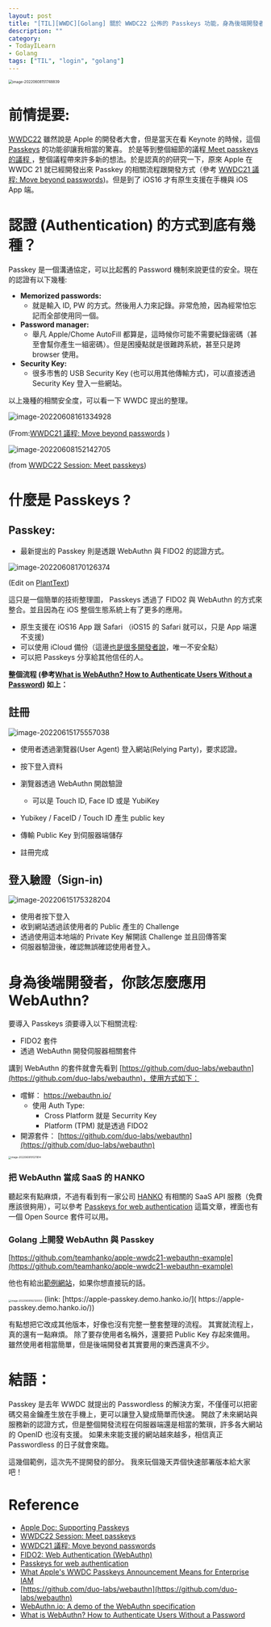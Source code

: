 ```yaml
---
layout: post
title: "[TIL][WWDC][Golang] 關於 WWDC22 公佈的 Passkeys 功能，身為後端開發者你該知道什麼?"
description: ""
category: 
- TodayILearn
- Golang
tags: ["TIL", "login", "golang"]
---
```


<img src="../images/2021/image-20220608151748839.png" alt="image-20220608151748839" style="zoom:50%;" />



# 前情提要:

[WWDC22](https://developer.apple.com/videos/wwdc2022/) 雖然說是 Apple 的開發者大會，但是當天在看 Keynote 的時候，這個 [Passkeys](https://developer.apple.com/documentation/authenticationservices/public-private_key_authentication/supporting_passkeys) 的功能卻讓我相當的驚喜。 於是等到整個細節的議程[ Meet passkeys 的議程 ](https://developer.apple.com/videos/play/wwdc2022/10092/)，整個議程帶來許多新的想法。於是認真的的研究一下，原來 Apple 在 WWDC 21 就已經開發出來 Passkey 的相關流程跟開發方式（參考 [WWDC21 議程: Move beyond passwords](https://developer.apple.com/videos/play/wwdc2021/10106/))。但是到了 iOS16 才有原生支援在手機與 iOS App 端。

# 認證 (Authentication) 的方式到底有幾種？

Passkey 是一個溝通協定，可以比起舊的 Password 機制來說更佳的安全。現在的認證有以下幾種:

- **Memorized passwords:**
  - 就是輸入 ID, PW 的方式。然後用人力來記錄。非常危險，因為經常怕忘記而全部使用同一個。
- **Password manager:**
  - 舉凡 Apple/Chome AutoFill 都算是，這時候你可能不需要紀錄密碼（甚至會幫你產生一組密碼）。但是困擾點就是很難跨系統，甚至只是跨 browser 使用。
- **Security Key:**
  - 很多市售的 USB Security Key (也可以用其他傳輸方式)，可以直接透過 Security Key 登入一些網站。

以上幾種的相關安全度，可以看一下 WWDC 提出的整理。



![image-20220608161334928](../images/2021/image-20220608161334928.png)

(From:[WWDC21 議程: Move beyond passwords](https://developer.apple.com/videos/play/wwdc2021/10106/) )

![image-20220608152142705](../images/2021/image-20220608152142705.png)

(from [WWDC22 Session: Meet passkeys](https://developer.apple.com/videos/play/wwdc2022/10092/))

# 什麼是 Passkeys ? 

## **Passkey:**

- 最新提出的 Passkey 則是透跟 WebAuthn 與 FIDO2 的認證方式。

![image-20220608170126374](../images/2021/image-20220608170126374.png)

(Edit on [PlantText](https://www.planttext.com/?text=SoWkIImgAStDuU8goIp9ILLuENtEisbx508IYukpKokB5PxFQdc-RTFprJEVjNS-dxBY-UmT81LT3IyMJdwsjV7vYkx73KrSN4_sxWTAlcXeLR3HrRLJUDRP_MpbV2k5bmtzBnlx5DmyNVoD580YJpks0SrxiQhtnTfEZHVjdI-RL-WeFEjfVxwbMvCBeWbY0CHAAuMdJPjVDZGg19GcvMGcAtYdLiAC34zDSYmjoSXJ05lla9gN0lG30000))

這只是一個簡單的技術整理圖， Passkeys 透過了 FIDO2 與 WebAuthn 的方式來整合。並且因為在 iOS 整個生態系統上有了更多的應用。

- 原生支援在 iOS16 App 跟 Safari  （iOS15 的 Safari 就可以，只是 App 端還不支援)
- 可以使用 iCloud 備份（這邊[也是很多開發者說](https://blog.hypr.com/what-apples-wwdc-passkeys-announcement-means-for-enterprise-iam)，唯一不安全點）
- 可以把 Passkeys 分享給其他信任的人。



**整個流程 (參考[What is WebAuthn? How to Authenticate Users Without a Password](https://www.freecodecamp.org/news/intro-to-webauthn/)) 如上：**

## 註冊

![image-20220615175557038](../images/2021/image-20220615175557038.png)

- 使用者透過瀏覽器(User Agent) 登入網站(Relying Party)，要求認證。
- 按下登入資料
- 瀏覽器透過 WebAuthn 開啟驗證
  - 可以是 Touch ID, Face ID 或是 YubiKey

- Yubikey / FaceID / Touch ID  產生 public key 
- 傳輸 Public Key 到伺服器端儲存
- 註冊完成

## 登入驗證（Sign-in)

![image-20220615175328204](../images/2021/image-20220615175328204.png)

- 使用者按下登入
- 收到網站透過該使用者的 Public 產生的 Challenge
- 透過使用這本地端的 Private Key 解開該 Challenge 並且回傳答案
- 伺服器驗證後，確認無誤確認使用者登入。

# 身為後端開發者，你該怎麼應用 WebAuthn?

要導入 Passkeys 須要導入以下相關流程:

- FIDO2 套件
- 透過 WebAuthn 開發伺服器相關套件

講到 WebAuthn 的套件就會先看到 [https://github.com/duo-labs/webauthn](https://github.com/duo-labs/webauthn)，使用方式如下：

- 嚐鮮：  https://webauthn.io/
  - 使用 Auth Type: 
    - Cross Platform 就是 Securrity Key
    - Platform (TPM) 就是透過 FIDO2
- 開源套件： [https://github.com/duo-labs/webauthn](https://github.com/duo-labs/webauthn)

<img src="../images/2021/image-20220608191211814.png" alt="image-20220608191211814" style="zoom: 33%;" />



### 把 WebAuthn 當成 SaaS 的 HANKO

聽起來有點麻煩，不過有看到有一家公司 [HANKO](https://www.hanko.io/) 有相關的 SaaS API 服務（免費應該很夠用），可以參考 [Passkeys for web authentication](https://www.hanko.io/blog/passkeys-part-1) 這篇文章，裡面也有一個 Open Source 套件可以用。

### Golang 上開發 WebAuthn 與 Passkey

[https://github.com/teamhanko/apple-wwdc21-webauthn-example](https://github.com/teamhanko/apple-wwdc21-webauthn-example)

他也有給出[範例網站](https://apple-passkey.demo.hanko.io/)，如果你想直接玩的話。

<img src="../images/2021/image-20220608182120053.png" alt="image-20220608182120053" style="zoom:33%;" />
(link: [https://apple-passkey.demo.hanko.io/]( https://apple-passkey.demo.hanko.io/))

有點想把它改成其他版本，好像也沒有完整一整套整理的流程。 其實就流程上，真的還有一點麻煩。 除了要存使用者名稱外，還要把 Public Key 存起來備用。 雖然使用者相當簡單，但是後端開發者其實要用的東西還真不少。

# 結語：

Passkey 是去年 WWDC 就提出的 Passwordless 的解決方案，不僅僅可以把密碼交易金鑰產生放在手機上，更可以讓登入變成簡單而快速。 開啟了未來網站與服務新的認證方式，但是整個開發流程在伺服器端還是相當的繁瑣，許多各大網站的 OpenID 也沒有支援。 如果未來能支援的網站越來越多，相信真正 Passwordless 的日子就會來臨。

這幾個範例，這次先不提開發的部分。 我來玩個幾天弄個快速部署版本給大家吧！

# Reference

-  [Apple Doc: Supporting Passkeys](https://developer.apple.com/documentation/authenticationservices/public-private_key_authentication/supporting_passkeys)
-  [WWDC22 Session: Meet passkeys](https://developer.apple.com/videos/play/wwdc2022/10092/)
-   [WWDC21 議程: Move beyond passwords](https://developer.apple.com/videos/play/wwdc2021/10106/)
-  [FIDO2: Web Authentication (WebAuthn)](https://fidoalliance.org/fido2-2/fido2-web-authentication-webauthn/)
-  [Passkeys for web authentication](https://www.hanko.io/blog/passkeys-part-1)
-  [What Apple's WWDC Passkeys Announcement Means for Enterprise IAM](https://blog.hypr.com/what-apples-wwdc-passkeys-announcement-means-for-enterprise-iam)
-  [https://github.com/duo-labs/webauthn](https://github.com/duo-labs/webauthn)
- [WebAuthn.io: A demo of the WebAuthn specification](https://webauthn.io/)
- [What is WebAuthn? How to Authenticate Users Without a Password](https://www.freecodecamp.org/news/intro-to-webauthn/)






